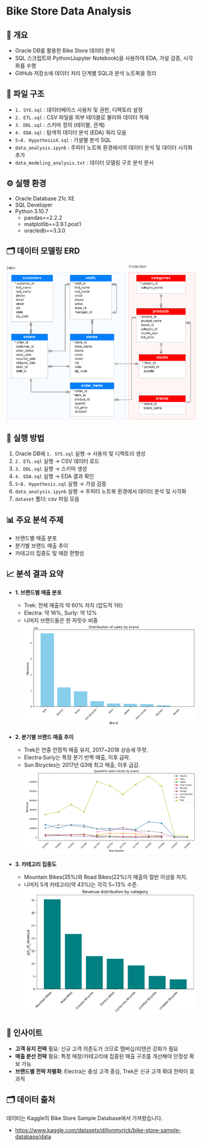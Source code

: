 # Bike Store Data Analysis

## 📌 개요
- Oracle DB를 활용한 Bike Store 데이터 분석
- SQL 스크립트와 Python(Jupyter Notebook)을 사용하여 EDA, 가설 검증, 시각화를 수행
- GitHub 저장소에 데이터 처리 단계별 SQL과 분석 노트북을 정리

## 📂 파일 구조
- `1. SYS.sql` : 데이터베이스 사용자 및 권한, 디렉토리 설정
- `2. ETL.sql` : CSV 파일을 외부 테이블로 불러와 데이터 적재
- `3. DDL.sql` : 스키마 정의 (테이블, 관계)
- `4. EDA.sql` : 탐색적 데이터 분석 (EDA) 쿼리 모음
- `5~8. HypothesisX.sql` : 가설별 분석 SQL
- `data_analysis.ipynb` : 주피터 노트북 환경에서의 데이터 분석 및 데이터 시각화 추가
- `data_modeling_analysis.txt` : 데이터 모델링 구조 분석 문서

## ⚙️ 실행 환경
- Oracle Database 21c XE
- SQL Developer
- Python 3.10.7  
  - pandas==2.2.2
  - matplotlib==3.9.1.post1
  - oracledb==3.3.0
 
## 🗂 데이터 모델링 ERD  

![Bike Store ERD](image/ERD.png)

## 🚀 실행 방법
1. Oracle DB에 `1. SYS.sql` 실행 → 사용자 및 디렉토리 생성
2. `2. ETL.sql` 실행 → CSV 데이터 로드
3. `3. DDL.sql` 실행 → 스키마 생성
4. `4. EDA.sql` 실행 → EDA 결과 확인
5. `5~8. Hypothesis.sql` 실행 → 가설 검증
6. `data_analysis.ipynb` 실행 → 주피터 노트북 환경에서 데이터 분석 및 시각화
7. `dataset` 폴더: csv 파일 모음

## 📊 주요 분석 주제
- 브랜드별 매출 분포
- 분기별 브랜드 매출 추이
- 카테고리 집중도 및 매장 편향성

## 📈 분석 결과 요약

- **1. 브랜드별 매출 분포**

  - Trek: 전체 매출의 약 60% 차지 (압도적 1위)  
  - Electra: 약 16%, Surly: 약 12%  
  - 나머지 브랜드들은 한 자릿수 비중
![분석 결과 1](image/1.png)


- **2. 분기별 브랜드 매출 추이**

  - Trek은 연중 안정적 매출 유지, 2017~2018 상승세 뚜렷.
  - Electra·Surly는 특정 분기 반짝 매출, 이후 급락.
  - Sun Bicycles는 2017년 Q3에 최고 매출, 이후 급감.
![분석 결과 2](image/2.png)



- **3. 카테고리 집중도**
  - Mountain Bikes(35%)와 Road Bikes(22%)가 매출의 절반 이상을 차지.
  - 나머지 5개 카테고리(약 43%)는 각각 5~13% 수준.
![분석 결과 3](image/3.png)


## 📌 인사이트
- **고객 유지 전략** 필요: 신규 고객 의존도가 크므로 멤버십/리텐션 강화가 필요  
- **매출 분산 전략** 필요: 특정 매장/카테고리에 집중된 매출 구조를 개선해야 안정성 확보 가능  
- **브랜드별 전략 차별화**: Electra는 충성 고객 중심, Trek은 신규 고객 확대 전략이 효과적

## 🗂 데이터 출처

데이터는 Kaggle의 Bike Store Sample Database에서 가져왔습니다.
- https://www.kaggle.com/datasets/dillonmyrick/bike-store-sample-database/data

